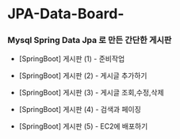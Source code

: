 # JPA-Data-Board-

### Mysql Spring Data Jpa 로 만든 간단한 게시판


* [SpringBoot] 게시판 (1) - 준비작업

* [SpringBoot] 게시판 (2) - 게시글 추가하기

* [SpringBoot] 게시판 (3) - 게시글 조회,수정,삭제

* [SpringBoot] 게시판 (4) - 검색과 페이징

* [SpringBoot] 게시판 (5) - EC2에 배포하기
